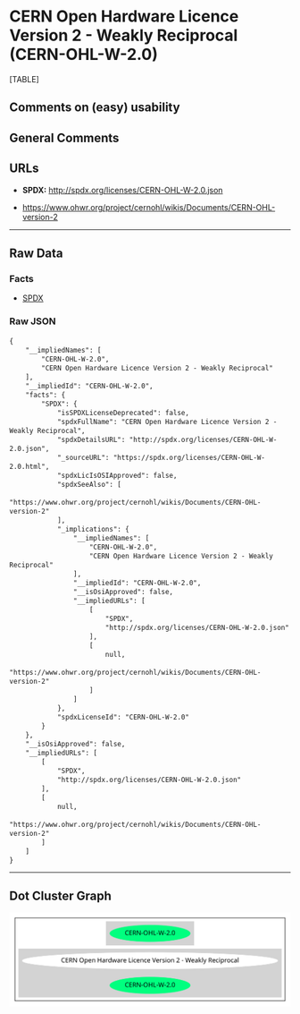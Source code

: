 CERN Open Hardware Licence Version 2 - Weakly Reciprocal (CERN-OHL-W-2.0)
=========================================================================

[TABLE]

Comments on (easy) usability
----------------------------

General Comments
----------------

URLs
----

-   **SPDX:** http://spdx.org/licenses/CERN-OHL-W-2.0.json

-   https://www.ohwr.org/project/cernohl/wikis/Documents/CERN-OHL-version-2

------------------------------------------------------------------------

Raw Data
--------

### Facts

-   [SPDX](https://spdx.org/licenses/CERN-OHL-W-2.0.html "SPDX")

### Raw JSON

    {
        "__impliedNames": [
            "CERN-OHL-W-2.0",
            "CERN Open Hardware Licence Version 2 - Weakly Reciprocal"
        ],
        "__impliedId": "CERN-OHL-W-2.0",
        "facts": {
            "SPDX": {
                "isSPDXLicenseDeprecated": false,
                "spdxFullName": "CERN Open Hardware Licence Version 2 - Weakly Reciprocal",
                "spdxDetailsURL": "http://spdx.org/licenses/CERN-OHL-W-2.0.json",
                "_sourceURL": "https://spdx.org/licenses/CERN-OHL-W-2.0.html",
                "spdxLicIsOSIApproved": false,
                "spdxSeeAlso": [
                    "https://www.ohwr.org/project/cernohl/wikis/Documents/CERN-OHL-version-2"
                ],
                "_implications": {
                    "__impliedNames": [
                        "CERN-OHL-W-2.0",
                        "CERN Open Hardware Licence Version 2 - Weakly Reciprocal"
                    ],
                    "__impliedId": "CERN-OHL-W-2.0",
                    "__isOsiApproved": false,
                    "__impliedURLs": [
                        [
                            "SPDX",
                            "http://spdx.org/licenses/CERN-OHL-W-2.0.json"
                        ],
                        [
                            null,
                            "https://www.ohwr.org/project/cernohl/wikis/Documents/CERN-OHL-version-2"
                        ]
                    ]
                },
                "spdxLicenseId": "CERN-OHL-W-2.0"
            }
        },
        "__isOsiApproved": false,
        "__impliedURLs": [
            [
                "SPDX",
                "http://spdx.org/licenses/CERN-OHL-W-2.0.json"
            ],
            [
                null,
                "https://www.ohwr.org/project/cernohl/wikis/Documents/CERN-OHL-version-2"
            ]
        ]
    }

------------------------------------------------------------------------

Dot Cluster Graph
-----------------

![](../dot/CERN-OHL-W-2.0.svg "dot")
